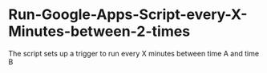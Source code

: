 # Run-Google-Apps-Script-every-X-Minutes-between-2-times
The script sets up a trigger to run every X minutes between time A and time B
